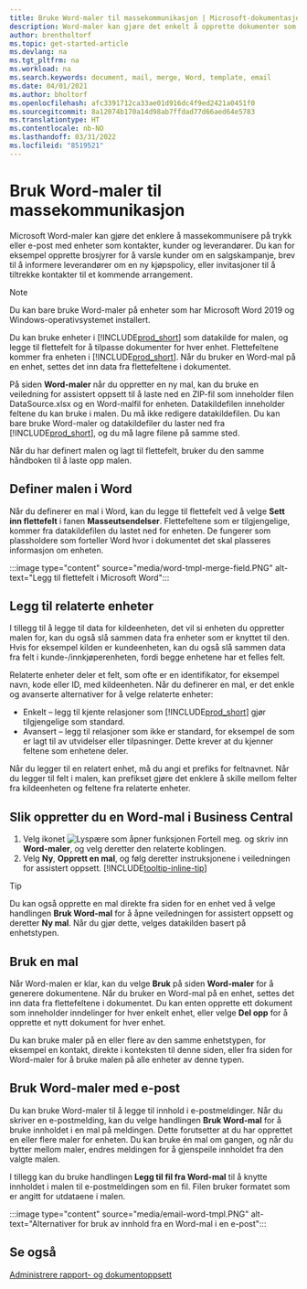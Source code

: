 ```yaml
---
title: Bruke Word-maler til massekommunikasjon | Microsoft-dokumentasjon
description: Word-maler kan gjøre det enkelt å opprette dokumenter som er tilpasset for bestemte enheter.
author: brentholtorf
ms.topic: get-started-article
ms.devlang: na
ms.tgt_pltfrm: na
ms.workload: na
ms.search.keywords: document, mail, merge, Word, template, email
ms.date: 04/01/2021
ms.author: bholtorf
ms.openlocfilehash: afc3391712ca33ae01d916dc4f9ed2421a0451f0
ms.sourcegitcommit: 8a12074b170a14d98ab7ffdad77d66aed64e5783
ms.translationtype: HT
ms.contentlocale: nb-NO
ms.lasthandoff: 03/31/2022
ms.locfileid: "8519521"
---
```

# <a name="use-word-templates-for-bulk-communication"></a>Bruk Word-maler til massekommunikasjon
Microsoft Word-maler kan gjøre det enklere å massekommunisere på trykk eller e-post med enheter som kontakter, kunder og leverandører. Du kan for eksempel opprette brosjyrer for å varsle kunder om en salgskampanje, brev til å informere leverandører om en ny kjøpspolicy, eller invitasjoner til å tiltrekke kontakter til et kommende arrangement.

> [!NOTE]
> Du kan bare bruke Word-maler på enheter som har Microsoft Word 2019 og Windows-operativsystemet installert.

Du kan bruke enheter i [!INCLUDE[prod_short](includes/prod_short.md)] som datakilde for malen, og legge til flettefelt for å tilpasse dokumenter for hver enhet. Flettefeltene kommer fra enheten i [!INCLUDE[prod_short](includes/prod_short.md)]. Når du bruker en Word-mal på en enhet, settes det inn data fra flettefeltene i dokumentet.

På siden **Word-maler** når du oppretter en ny mal, kan du bruke en veiledning for assistert oppsett til å laste ned en ZIP-fil som inneholder filen DataSource.xlsx og en Word-malfil for enheten. Datakildefilen inneholder feltene du kan bruke i malen. Du må ikke redigere datakildefilen. Du kan bare bruke Word-maler og datakildefiler du laster ned fra [!INCLUDE[prod_short](includes/prod_short.md)], og du må lagre filene på samme sted.

Når du har definert malen og lagt til flettefelt, bruker du den samme håndboken til å laste opp malen.

## <a name="setting-up-the-template-in-word"></a>Definer malen i Word
Når du definerer en mal i Word, kan du legge til flettefelt ved å velge **Sett inn flettefelt** i fanen **Masseutsendelser**. Flettefeltene som er tilgjengelige, kommer fra datakildefilen du lastet ned for enheten. De fungerer som plassholdere som forteller Word hvor i dokumentet det skal plasseres informasjon om enheten. 

:::image type="content" source="media/word-tmpl-merge-field.PNG" alt-text="Legg til flettefelt i Microsoft Word":::

## <a name="adding-related-entities"></a>Legg til relaterte enheter
I tillegg til å legge til data for kildeenheten, det vil si enheten du oppretter malen for, kan du også slå sammen data fra enheter som er knyttet til den. Hvis for eksempel kilden er kundeenheten, kan du også slå sammen data fra felt i kunde-/innkjøperenheten, fordi begge enhetene har et felles felt.

Relaterte enheter deler et felt, som ofte er en identifikator, for eksempel navn, kode eller ID, med kildeenheten. Når du definerer en mal, er det enkle og avanserte alternativer for å velge relaterte enheter:

* Enkelt – legg til kjente relasjoner som [!INCLUDE[prod_short](includes/prod_short.md)] gjør tilgjengelige som standard.
* Avansert – legg til relasjoner som ikke er standard, for eksempel de som er lagt til av utvidelser eller tilpasninger. Dette krever at du kjenner feltene som enhetene deler.

Når du legger til en relatert enhet, må du angi et prefiks for feltnavnet. Når du legger til felt i malen, kan prefikset gjøre det enklere å skille mellom felter fra kildeenheten og feltene fra relaterte enheter.

## <a name="to-create-a-word-template-in-business-central"></a>Slik oppretter du en Word-mal i Business Central
1. Velg ikonet ![Lyspære som åpner funksjonen Fortell meg.](media/ui-search/search_small.png "Fortell hva du vil gjøre") og skriv inn **Word-maler**, og velg deretter den relaterte koblingen.
2. Velg **Ny**, **Opprett en mal**, og følg deretter instruksjonene i veiledningen for assistert oppsett. [!INCLUDE[tooltip-inline-tip](includes/tooltip-inline-tip_md.md)]

> [!TIP]
> Du kan også opprette en mal direkte fra siden for en enhet ved å velge handlingen **Bruk Word-mal** for å åpne veiledningen for assistert oppsett og deretter **Ny mal**. Når du gjør dette, velges datakilden basert på enhetstypen.

## <a name="applying-a-template"></a>Bruk en mal
Når Word-malen er klar, kan du velge **Bruk** på siden **Word-maler** for å generere dokumentene. Når du bruker en Word-mal på en enhet, settes det inn data fra flettefeltene i dokumentet. Du kan enten opprette ett dokument som inneholder inndelinger for hver enkelt enhet, eller velge **Del opp** for å opprette et nytt dokument for hver enhet.

Du kan bruke maler på en eller flere av den samme enhetstypen, for eksempel en kontakt, direkte i konteksten til denne siden, eller fra siden for Word-maler for å bruke malen på alle enheter av denne typen.

## <a name="use-word-templates-with-email"></a>Bruk Word-maler med e-post
Du kan bruke Word-maler til å legge til innhold i e-postmeldinger. Når du skriver en e-postmelding, kan du velge handlingen **Bruk Word-mal** for å bruke innholdet i en mal på meldingen. Dette forutsetter at du har opprettet en eller flere maler for enheten. Du kan bruke én mal om gangen, og når du bytter mellom maler, endres meldingen for å gjenspeile innholdet fra den valgte malen.

I tillegg kan du bruke handlingen **Legg til fil fra Word-mal** til å knytte innholdet i malen til e-postmeldingen som en fil. Filen bruker formatet som er angitt for utdataene i malen.

:::image type="content" source="media/email-word-tmpl.PNG" alt-text="Alternativer for bruk av innhold fra en Word-mal i en e-post":::

## <a name="see-also"></a>Se også
[Administrere rapport- og dokumentoppsett](ui-manage-report-layouts.md)  
